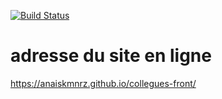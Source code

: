 [![Build Status](https://travis-ci.org/anaiskmnrz/collegues-front.svg?branch=master)](https://travis-ci.org/anaiskmnrz/collegues-front)

# adresse du site en ligne
https://anaiskmnrz.github.io/collegues-front/
